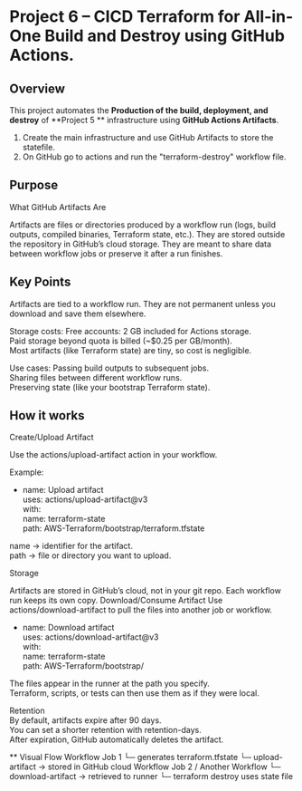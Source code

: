 # Project 6 – CICD Terraform for All-in-One Build and Destroy using GitHub Actions.

## Overview
This project automates the **Production of the build, deployment, and destroy** of **Project 5 ** infrastructure using **GitHub Actions Artifacts**.  
  
1. Create the main infrastructure and use GitHub Artifacts to store the statefile.
2. On GitHub go to actions and run the "terraform-destroy" workflow file.

## Purpose
What GitHub Artifacts Are

Artifacts are files or directories produced by a workflow run (logs, build outputs, compiled binaries, Terraform state, etc.).
They are stored outside the repository in GitHub’s cloud storage.
They are meant to share data between workflow jobs or preserve it after a run finishes.

## Key Points

Artifacts are tied to a workflow run. They are not permanent unless you download and save them elsewhere.  

Storage costs:
Free accounts: 2 GB included for Actions storage.  
Paid storage beyond quota is billed (~$0.25 per GB/month).  
Most artifacts (like Terraform state) are tiny, so cost is negligible.  

Use cases:
Passing build outputs to subsequent jobs.  
Sharing files between different workflow runs.  
Preserving state (like your bootstrap Terraform state).  

## How it works

Create/Upload Artifact

Use the actions/upload-artifact action in your workflow.

Example:

- name: Upload artifact  
  uses: actions/upload-artifact@v3  
  with:  
    name: terraform-state  
    path: AWS-Terraform/bootstrap/terraform.tfstate  


name → identifier for the artifact.  
path → file or directory you want to upload.  

Storage

Artifacts are stored in GitHub’s cloud, not in your git repo.
Each workflow run keeps its own copy.
Download/Consume Artifact
Use actions/download-artifact to pull the files into another job or workflow.

- name: Download artifact  
  uses: actions/download-artifact@v3  
  with:  
    name: terraform-state  
    path: AWS-Terraform/bootstrap/  


The files appear in the runner at the path you specify.  
Terraform, scripts, or tests can then use them as if they were local.  

Retention  
By default, artifacts expire after 90 days.  
You can set a shorter retention with retention-days.  
After expiration, GitHub automatically deletes the artifact.  

** Visual Flow
Workflow Job 1
   └─ generates terraform.tfstate
        └─ upload-artifact → stored in GitHub cloud
Workflow Job 2 / Another Workflow
   └─ download-artifact → retrieved to runner
        └─ terraform destroy uses state file
